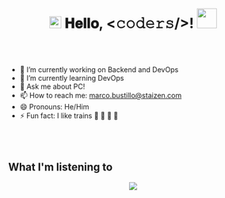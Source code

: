 <h1 align="center">
  <a target="_blank">
    <img src="https://github.com/JayantGoel001/JayantGoel001/blob/master/GIF/Earth.gif" width="24px" style="max-width:100%;">
  </a>
  𝐇𝐞𝐥𝐥𝐨, &lt;𝚌𝚘𝚍𝚎𝚛𝚜/&gt;!
  <a target="_blank">
    <img src="https://github.com/JayantGoel001/JayantGoel001/blob/master/GIF/Hi.gif" width="40px" />
  </a>
</h1>

<br/>
<br/>

- 🔭 I’m currently working on Backend and DevOps
- 🌱 I’m currently learning DevOps
- 💬 Ask me about PC!
- 📫 How to reach me: marco.bustillo@staizen.com
- 😄 Pronouns: He/Him
- ⚡ Fun fact: I like trains :bullettrain_front: :bullettrain_side: :light_rail: :monorail:

<br/>
<br/>

## What I'm listening to
<p align="center">
  <a href="https://open.spotify.com/user/hikariknight19">
    <img src="https://spotify-app-kappa.vercel.app/api/spotify"/>
  </a>
</p>
<!-- If you are interested in adding this to this your profile, check out this repo: https://github.com/novatorem/novatorem -->
